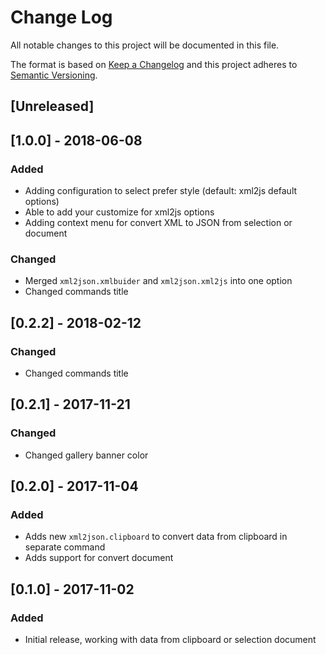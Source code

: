 # Change Log

All notable changes to this project will be documented in this file.

The format is based on [Keep a Changelog](http://keepachangelog.com/) and this project adheres to [Semantic Versioning](http://semver.org/).

## [Unreleased]

## [1.0.0] - 2018-06-08
### Added
- Adding configuration to select prefer style (default: xml2js default options)
- Able to add your customize for xml2js options
- Adding context menu for convert XML to JSON from selection or document

### Changed
- Merged `xml2json.xmlbuider` and `xml2json.xml2js` into one option
- Changed commands title

## [0.2.2] - 2018-02-12
### Changed
- Changed commands title

## [0.2.1] - 2017-11-21
### Changed
- Changed gallery banner color

## [0.2.0] - 2017-11-04
### Added
- Adds new `xml2json.clipboard` to convert data from clipboard in separate command
- Adds support for convert document

## [0.1.0] - 2017-11-02
### Added
- Initial release, working with data from clipboard or selection document